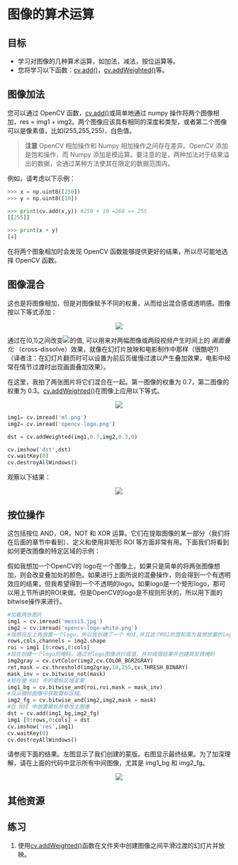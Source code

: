# 图像的算术运算

## 目标

* 学习对图像的几种算术运算，如加法，减法，按位运算等。
* 您将学习以下函数：[cv.add()](https://docs.opencv.org/4.0.0/d2/de8/group__core__array.html#ga10ac1bfb180e2cfda1701d06c24fdbd6)，[cv.addWeighted()](https://docs.opencv.org/4.0.0/d2/de8/group__core__array.html#gafafb2513349db3bcff51f54ee5592a19)等。

## 图像加法

您可以通过 OpenCV 函数，[cv.add()](https://docs.opencv.org/4.0.0/d2/de8/group__core__array.html#ga10ac1bfb180e2cfda1701d06c24fdbd6)或简单地通过 numpy 操作将两个图像相加，res = img1 + img2。两个图像应该具有相同的深度和类型，或者第二个图像可以是像素值，比如(255,255,255)，白色值。

> **注意**
OpenCV 相加操作和 Numpy 相加操作之间存在差异。OpenCV 添加是饱和操作，而 Numpy 添加是模运算。要注意的是，两种加法对于结果溢出的数据，会通过某种方法使其在限定的数据范围内。

例如，请考虑以下示例：

```python
>>> x = np.uint8([250])
>>> y = np.uint8([10])

>>> print(cv.add(x,y)) #250 + 10 =260 => 255
[[255]]

>>> print(x + y)
[4]
```
在将两个图象相加时会发现 OpenCV 函数能够提供更好的结果，所以尽可能地选择 OpenCV 函数。
## 图像混合

这也是将图像相加，但是对图像赋予不同的权重，从而给出混合感或透明感。图像按以下等式添加：

<div align=center>
<img src="https://opencv.apachecn.org/docs/4.0.0/img/blending_equation.gif">
</div>

通过在(0,1)之间改变![](https://github.com/zhangqizky/opencv-doc-zh/blob/master/docs/4.0.0/img/alpha.gif)的值, 可以用来对两幅图像或两段视频产生时间上的 *画面叠化* （cross-dissolve）效果，就像在幻灯片放映和电影制作中那样（很酷吧?)（译者注：在幻灯片翻页时可以设置为前后页缓慢过渡以产生叠加效果，电影中经常在情节过渡时出现画面叠加效果）。

在这里，我拍了两张图片将它们混合在一起。第一图像的权重为 0.7，第二图像的权重为 0.3。[cv.addWeighted()](https://docs.opencv.org/4.0.0/d2/de8/group__core__array.html#gafafb2513349db3bcff51f54ee5592a19)在图像上应用以下等式。

<div align=center>
<img src="https://opencv.apachecn.org/docs/4.0.0/img/blending_equation.gif">
</div>

```Python
img1= cv.imread('ml.png')
img2= cv.imread('opencv-logo.png')

dst = cv.addWeighted(img1,0.7,img2,0.3,0)

cv.imshow('dst',dst)
cv.waitKey(0)
cv.destroyAllWindows()
```
观察以下结果：

<div align=center>
<img src="https://opencv.apachecn.org/docs/4.0.0/img/blending.jpg">
</div>


## 按位操作

这包括按位 AND，OR，NOT 和 XOR 运算。它们在提取图像的某一部分（我们将在后面的章节中看到）、定义和使用非矩形 ROI 等方面非常有用。下面我们将看到如何更改图像的特定区域的示例：

假如我想加一个OpenCV的 logo在一个图像上，如果只是简单的将两张图像想加，则会改变叠加处的颜色。如果进行上面所说的混叠操作，则会得到一个有透明效应的结果，但我希望得到一个不透明的logo。如果logo是一个矩形logo，那可以用上节所讲的ROI来做。但是OpenCV的logo是不规则形状的，所以用下面的bitwise操作来进行。

```python
#加载两张图片
img1 = cv.imread('messi5.jpg')
img2 = cv.imread('opencv-logo-white.png')
#我想在左上角放置一个logo，所以我创建了一个 ROI,并且这个ROI的宽和高为我想放置的logo的宽和高
rows,cols,channels = img2.shape
roi = img1 [0:rows,0:cols]
#现在创建一个logo的掩码，通过对logo图像进行阈值，并对阈值结果并创建其反转掩码
img2gray = cv.cvtColor(img2,cv.COLOR_BGR2GRAY)
ret,mask = cv.threshold(img2gray,10,255,cv.THRESH_BINARY)
mask_inv = cv.bitwise_not(mask)
#现在使 ROI 中的徽标区域变黑
img1_bg = cv.bitwise_and(roi,roi,mask = mask_inv)
#仅从徽标图像中获取徽标区域。
img2_fg = cv.bitwise_and(img2,img2,mask = mask)
#在 ROI 中放置徽标并修改主图像
dst = cv.add(img1_bg,img2_fg)
img1 [0:rows,0:cols] = dst
cv.imshow('res',img1)
cv.waitKey(0)
cv.destroyAllWindows()
```

请参阅下面的结果。左图显示了我们创建的蒙版。右图显示最终结果。为了加深理解，请在上面的代码中显示所有中间图像，尤其是 img1_bg 和 img2_fg。
<div align=center>
<img src="https://opencv.apachecn.org/docs/4.0.0/img/overlay.jpg">
</div>

## 其他资源
## 练习
1. 使用[cv.addWeighted()](https://docs.opencv.org/4.0.0/d2/de8/group__core__array.html#gafafb2513349db3bcff51f54ee5592a19)函数在文件夹中创建图像之间平滑过渡的幻灯片并放映。
